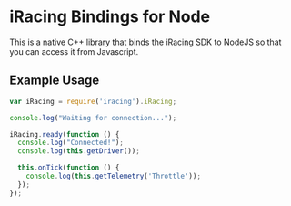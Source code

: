 # iRacing Bindings for Node

This is a native C++ library that binds the iRacing SDK to NodeJS so that you can access it from Javascript.

## Example Usage

``` javascript
var iRacing = require('iracing').iRacing;

console.log("Waiting for connection...");

iRacing.ready(function () {
  console.log("Connected!");
  console.log(this.getDriver());

  this.onTick(function () {
    console.log(this.getTelemetry('Throttle'));
  });
});
```